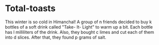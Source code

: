 # Total-toasts
This winter is so cold in Himanchal! A group of n friends decided to buy k bottles of a soft drink called "Take- It- Light" to warm up a bit. Each bottle has l milliliters of the drink. Also, they bought c limes and cut each of them into d slices. After that, they found p grams of salt.
